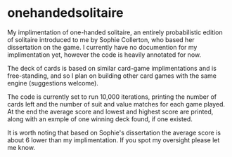 # onehandedsolitaire
My implimentation of one-handed solitaire, an entirely probabilistic edition of solitaire introduced to me by Sophie Collerton, who based her dissertation on the game.
I currently have no documention for my implimentation yet, however the code is heavily annotated for now.

The deck of cards is based on similar card-game implimentations and is free-standing, and so I plan on building other card games with the same engine (suggestions welcome).

The code is currently set to run 10,000 iterations, printing the number of cards left and the number of suit and value matches for each game played. At the end the average score and lowest and highest score are printed, along with an exmple of one winning deck found, if one existed.

It is worth noting that based on Sophie's dissertation the average score is about 6 lower than my implimentation. If you spot my oversight please let me know.
